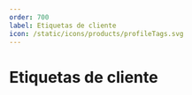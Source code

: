 ```yaml
---
order: 700
label: Etiquetas de cliente
icon: /static/icons/products/profileTags.svg
---
```

# Etiquetas de cliente
